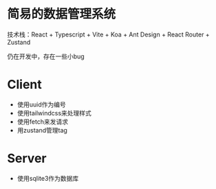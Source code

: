 # 简易的数据管理系统

技术栈：React + Typescript + Vite + Koa + Ant Design + React Router + Zustand

仍在开发中，存在一些小bug

# Client
* 使用uuid作为编号
* 使用tailwindcss来处理样式
* 使用fetch来发请求
* 用zustand管理tag

# Server
* 使用sqlite3作为数据库